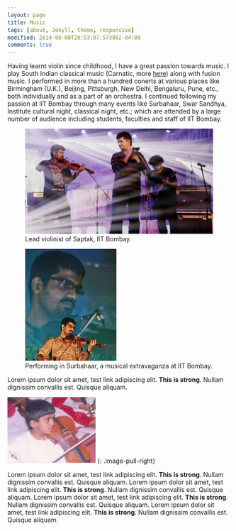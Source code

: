 ```yaml
---
layout: page
title: Music
tags: [about, Jekyll, theme, responsive]
modified: 2014-08-08T20:53:07.573882-04:00
comments: true
---
```


Having learnt violin since childhood, I have a great passion towards music.
I play South Indian classical music (Carnatic,  more [here](https://en.wikipedia.org/wiki/Carnatic_music)) along with fusion music. 
I performed in more than a hundred conerts at various places like Birmingham (U.K.), Beijing, Pittsburgh, New Delhi, Bengaluru, Pune, etc., both individually and as a part of an orchestra. 
I continued following my passion at IIT Bombay through many events like Surbahaar, Swar Sandhya, Institute cultural night, classical night, etc.; which are attended by a large number of audience including students, faculties and staff of IIT Bombay. 
<figure>
    <a href="/images/music-1.jpg"><img src="/images/music-1.jpg"></a>
    <figcaption>Lead violinist of Saptak, IIT Bombay.</figcaption>
</figure>
<figure>
    <a href="/images/music-3.jpg"><img src="/images/music-3.jpg"></a>
    <figcaption>Performing in Surbahaar, a musical extravaganza at IIT Bombay.</figcaption>
</figure>

Lorem ipsum dolor sit amet, test link adipiscing elit. **This is strong**. Nullam dignissim convallis est. Quisque aliquam.

![Smithsonian Image](/images/music-2.jpg)
{: .image-pull-right}

Lorem ipsum dolor sit amet, test link adipiscing elit. **This is strong**. Nullam dignissim convallis est. Quisque aliquam.
Lorem ipsum dolor sit amet, test link adipiscing elit. **This is strong**. Nullam dignissim convallis est. Quisque aliquam.
Lorem ipsum dolor sit amet, test link adipiscing elit. **This is strong**. Nullam dignissim convallis est. Quisque aliquam.
Lorem ipsum dolor sit amet, test link adipiscing elit. **This is strong**. Nullam dignissim convallis est. Quisque aliquam.


